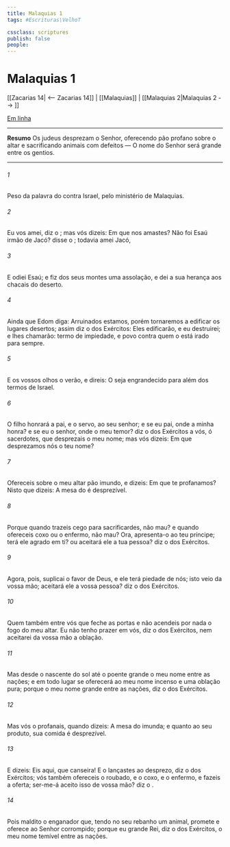 ```yaml
---
title: Malaquias 1
tags: #Escrituras\VelhoT

cssclass: scriptures
publish: false
people:
---
```


# Malaquias 1
[[Zacarias 14| <-- Zacarias 14]] | [[Malaquias]] | [[Malaquias 2|Malaquias 2 --> ]]

[Em linha](https://churchofjesuschrist.org/study/scriptures/ot/mal/1?lang=por)

---
__Resumo__
Os judeus desprezam o Senhor, oferecendo pão profano sobre o altar e sacrificando animais com defeitos — O nome do Senhor será grande entre os gentios.

---
###### 1 
Peso da palavra do  contra Israel, pelo ministério de Malaquias.

###### 2 
Eu vos amei, diz o ; mas vós dizeis: Em que nos amastes? Não foi Esaú irmão de Jacó? disse o ; todavia amei Jacó,

###### 3 
E odiei Esaú; e fiz dos seus montes uma assolação, e dei a sua herança aos chacais do deserto.

###### 4 
Ainda que Edom diga: Arruinados estamos, porém tornaremos a edificar os lugares desertos; assim diz o  dos Exércitos: Eles edificarão, e eu destruirei; e lhes chamarão: termo de impiedade, e povo contra quem o  está irado para sempre.

###### 5 
E os vossos olhos o verão, e direis: O  seja engrandecido para além dos termos de Israel.

###### 6 
O filho honrará a  pai, e o servo, ao seu senhor; e se eu  pai, onde  a minha honra? e se eu  o senhor, onde  o meu temor? diz o  dos Exércitos a vós, ó sacerdotes, que desprezais o meu nome; mas vós dizeis: Em que desprezamos nós o teu nome?

###### 7 
Ofereceis sobre o meu altar pão imundo, e dizeis: Em que te profanamos? Nisto que dizeis: A mesa do  é desprezível.

###### 8 
Porque quando trazeis  cego para  sacrificardes, não  mau? e quando ofereceis  coxo ou o enfermo, não  mau? Ora, apresenta-o ao teu príncipe;  terá ele agrado em ti? ou aceitará ele a tua pessoa? diz o  dos Exércitos.

###### 9 
Agora, pois, suplicai o favor de Deus, e ele terá piedade de nós; isto veio da vossa mão; aceitará ele a vossa pessoa? diz o  dos Exércitos.

###### 10 
Quem  também entre vós que feche as portas  e não acendeis por nada o fogo do meu altar. Eu não tenho prazer em vós, diz o  dos Exércitos, nem aceitarei da vossa mão a oblação.

###### 11 
Mas desde o nascente do sol até o poente  grande o meu nome entre as nações; e em todo lugar se oferecerá ao meu nome incenso e uma oblação pura; porque o meu nome  grande entre as nações, diz o  dos Exércitos.

###### 12 
Mas vós o profanais, quando dizeis: A mesa do   imunda; e quanto ao seu produto, sua comida é desprezível.

###### 13 
E dizeis: Eis aqui, que canseira! E o lançastes ao desprezo, diz o  dos Exércitos; vós também ofereceis o roubado, e o coxo, e o enfermo, e fazeis a oferta; ser-me-á aceito isso de vossa mão? diz o .

###### 14 
Pois maldito  o enganador que, tendo no seu rebanho um animal, promete e oferece ao Senhor  corrompido; porque eu  grande Rei, diz o  dos Exércitos, o meu nome  temível entre as nações.

